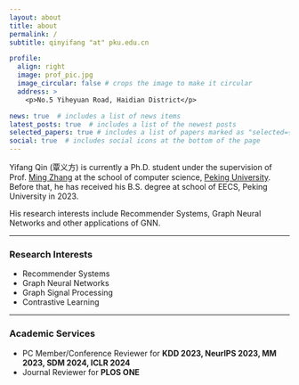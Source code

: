 ```yaml
---
layout: about
title: about
permalink: /
subtitle: qinyifang "at" pku.edu.cn

profile:
  align: right
  image: prof_pic.jpg
  image_circular: false # crops the image to make it circular
  address: >
    <p>No.5 Yiheyuan Road, Haidian District</p>

news: true  # includes a list of news items
latest_posts: true  # includes a list of the newest posts
selected_papers: true # includes a list of papers marked as "selected={true}"
social: true  # includes social icons at the bottom of the page
---
```


Yifang Qin (覃义方) is currently a Ph.D. student under the supervision of Prof. [Ming Zhang](https://scholar.google.com/citations?user=LbzoQBsAAAAJ) at the school of computer science, [Peking University](https://www.pku.edu.cn/). Before that, he has received his B.S. degree at school of EECS, Peking University in 2023.

His research interests include Recommender Systems, Graph Neural Networks and other applications of GNN.


***

### Research Interests

- Recommender Systems
- Graph Neural Networks
- Graph Signal Processing
- Contrastive Learning

***

### Academic Services
- PC Member/Conference Reviewer for **KDD 2023, NeurIPS 2023, MM 2023, SDM 2024, ICLR 2024**
- Journal Reviewer for **PLOS ONE**

<!-- Write your biography here. Tell the world about yourself. Link to your favorite [subreddit](http://reddit.com). You can put a picture in, too. The code is already in, just name your picture `prof_pic.jpg` and put it in the `img/` folder.

Put your address / P.O. box / other info right below your picture. You can also disable any of these elements by editing `profile` property of the YAML header of your `_pages/about.md`. Edit `_bibliography/papers.bib` and Jekyll will render your [publications page](/al-folio/publications/) automatically.

Link to your social media connections, too. This theme is set up to use [Font Awesome icons](http://fortawesome.github.io/Font-Awesome/) and [Academicons](https://jpswalsh.github.io/academicons/), like the ones below. Add your Facebook, Twitter, LinkedIn, Google Scholar, or just disable all of them. -->
